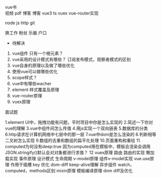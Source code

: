 
vue书  
视频 pdf 
博客
博客 vue3 ts vuex vue-router实现

node
js
http
git


换工作 粉丝
乐器 户口 

- 待解决
1. vue组件 只有一个根元素？
2. vue采用的设计模式有哪些？ 订阅发布模式，观察者模式的区别
3. vue自身的原理以及做了哪些优化
4. 使用vue可以做哪些优化
5. scope样式？
6. vue中有哪些wacher
7. element 样式覆盖及原理
8. vue-router原理
9. vuex原理

面试题

1.element UI中，拖拽功能有问题，平时项目中你是怎么实现的
2.简述一下你对vue的理解
3.vue中组件间怎么传值
4.用js实现一个双向链表
5.数据库的分类
6.http请求在计算机网络中七层中的那一层
7.vue中dom是怎么渲染的
8.判断相等二叉树怎么实现
9.数组的去重和数组的扁平化处理
10.页面重构和重绘
11. computed为何没有deep:true 因为computed用在模板中，模板会渲染会调用JSON.stringify()默认会对对象都进行求值？
12 vuex原理 路由 路由的实现 懒加载实现 事件原理 设计模式 生命周期 v-model原理 组件v-model实现 vue.use原理 作用于插槽 key 优化 dom-diff keep-alive理解 异步组件 watch，computed，methods区别 mixin原理 模板编译原理
dom diff及优化
